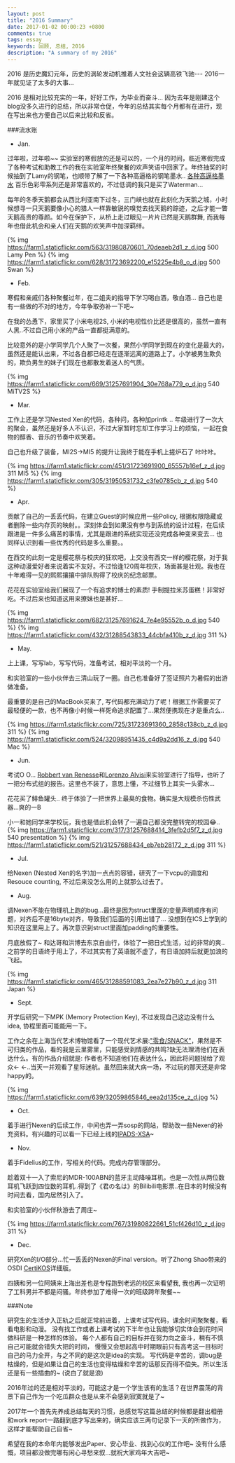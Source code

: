 ```yaml
---
layout: post
title: "2016 Summary"
date: 2017-01-02 00:00:23 +0800
comments: true
tags: essay
keywords: 回顾, 总结, 2016
description: "A summary of my 2016"
---
```

2016 是历史魔幻元年，历史的涡轮发动机推着人文社会这辆高铁飞驰--- 2016一年就见证了太多的大事...

2016 是相对比较充实的一年，好好工作，为毕业而奋斗... 因为去年是刚建这个blog没多久进行的总结，所以非常仓促，今年的总结其实每个月都有在进行，现在写出来也方便自己以后来比较和反省。
<!-- more -->

###流水账
* Jan.

过年啦，过年啦~~ 实验室的寒假放的还是可以的，一个月的时间，临近寒假完成了各种考试和助教工作的我在实验室年终聚餐的欢声笑语中回家了。年终抽奖的时候抽到了Lamy的钢笔，也顺带了解了一下各种高逼格的钢笔墨水.. [各种高逼格墨水](https://www.zhihu.com/question/26229120/answer/89828517) 百乐色彩雫系列还是非常喜欢的，不过低调的我只是买了Waterman...

每年的冬季天鹅都会从西比利亚南下过冬，三门峡也就在此刻化为天鹅之城，小时候想寻一只天鹅要像小心的猎人一样靠敏锐的嗅觉去找天鹅的踪迹，之后才能一瞥天鹅高贵的尊颜。如今在保护下，从桥上走过眼见一片片已然是天鹅群舞, 而我每年也借此机会和亲人们在天鹅的欢笑声中加深羁绊。

{% img https://farm1.staticflickr.com/563/31980870601_70deaeb2d1_z_d.jpg 500 Lamy Pen %}
{% img https://farm1.staticflickr.com/628/31723692200_e15225e4b8_o_d.jpg 500 Swan %}

* Feb.

寒假和亲戚们各种聚餐过年，在二姐夫的指导下学习喝白酒，敬白酒... 自己也是有一些做的不对的地方，今年争取弥补一下吧~

在我的怂恿下，家里买了小米电视2S, 小米的电视性价比还是很高的，虽然一直有人黑..不过自己用小米的产品一直都挺满意的。

比较意外的是小学同学几个人聚了一次餐，果然小学同学到现在的变化是最大的，虽然还是能认出来，不过各自都已经走在逐渐远离的道路上了。小学被男生欺负的，欺负男生的妹子们现在也都散发着迷人的气质。

{% img https://farm1.staticflickr.com/669/31257691904_30e768a779_o_d.jpg 540 MiTV2S %}

* Mar.

工作上还是学习Nested Xen的代码，各种问，各种加printk .. 年级进行了一次大的聚会，虽然还是好多人不认识，不过大家暂时忘却工作学习上的烦恼，一起在食物的醇香、音乐的节奏中欢笑着。

自己也升级了装备，MI2S->MI5 的提升让我终于能在手机上搓炉石了 咔咔咔。

{% img https://farm1.staticflickr.com/451/31723691900_65557b16ef_z_d.jpg 311 MI5 %}
{% img https://farm1.staticflickr.com/305/31950531732_c3fe0785cb_z_d.jpg 540 %}

* Apr.

贡献了自己的一丢丢代码，在建立Guest的时候应用一些Policy, 根据权限隐藏或者删除一些内存页的映射。。深刻体会到如果没有参与到系统的设计过程，在后续跟进是一件多么痛苦的事情，尤其是跟进的系统实现还没完成各种变来变去... 也同样认识到看一些优秀的代码是多么重要。。

在西交的此刻一定是樱花祭与校庆的狂欢吧，上交没有西交一样的樱花祭，对于我这种动漫爱好者来说着实不友好。不过恰逢120周年校庆，场面甚是壮观。我也在十年难得一见的熙熙攘攘中排队购得了校庆的纪念邮票。

花花在实验室给我们展现了一个有追求的博士的素质! 手制提拉米苏蛋糕！非常好吃。不过后来也知道这用来撩妹也是甚好...

{% img https://farm1.staticflickr.com/682/31257691624_7e4e95552b_o_d.jpg 540 %}
{% img https://farm1.staticflickr.com/432/31288543833_44cbfa410b_z_d.jpg 311 %}

* May.

上上课，写写lab，写写代码，准备考试，相对平淡的一个月。

和实验室的一些小伙伴去三清山玩了一圈。自己也准备好了签证照片为暑假的出游做准备。

最重要的是自己的MacBook买来了, 写代码都充满动力了呢！根据工作需要买了最轻便的一款，也不再像小时候一样死命追求配置了...果然便携现在才是重点么..

{% img https://farm1.staticflickr.com/725/31723691360_2858c138cb_z_d.jpg 311 %}
{% img https://farm1.staticflickr.com/524/32098951435_c4d9a2dd16_z_d.jpg 540 Mac %}

* Jun.

考试O O... [Robbert van Renesse](https://www.cs.cornell.edu/home/rvr/)和[Lorenzo Alvisi](https://www.cs.utexas.edu/~lorenzo/)来实验室进行了指导，也听了一把分布式组的报告。这里也不装了，意思上懂，不过细节上其实一头雾水...

花花买了鲱鱼罐头.. 终于体验了一把世界上最臭的食物。确实是大规模杀伤性武器...爽的一B

小一和她同学来学校玩，我也是借此机会转了一遍自己都没完整转完的校园😂..
{% img https://farm1.staticflickr.com/317/31257688414_3fefb2d5f7_z_d.jpg 540 presentation %}
{% img https://farm1.staticflickr.com/521/31257688434_eb7eb28172_z_d.jpg 311 %}

* Jul.

给Nexen (Nested Xen的名字)加一点点的容错，研究了一下vcpu的调度和Resouce counting, 不过后来没怎么用的上就那么过去了。

* Aug.

调Nexen不能在物理机上跑的bug...最终是因为struct里面的变量声明顺序有问题，对齐后不是16byte对齐，导致我们后面的引用出错了... 没想到在ICS上学到的知识在这里用上了。再次意识到struct里面加padding的重要性。

月底放假了~ 和达哥和洪博去东京自由行，体验了一把日式生活，过的非常的爽.. 之前学的日语终于用上了，不过其实有了英语就不虚了，有日语加持后就更加浪的飞起。

{% img https://farm1.staticflickr.com/465/31288591083_2ea7e27b90_z_d.jpg 311 Japan %}

* Sept.

开学后研究一下MPK (Memory Protection Key), 不过发现自己这边没有什么idea, 协程里面可能能用一下。

工作之余在上海当代艺术博物馆看了一个现代艺术展:["零食/SNACK"](https://www.douban.com/event/27048050/?from=dumi)，果然是不可归类的作品，看的我是云里雾里，只能感受到情感的共鸣?缺无法理清他们在表达什么。有的作品介绍就是: 作者也不知道他们在表达什么，因此将问题抛给了观众← ←..当天一并观看了星际迷航。虽然回来就大病一场，不过玩的那天还是非常happy的。

{% img https://farm1.staticflickr.com/639/32059865846_eea2d135ce_z_d.jpg %}

* Oct.

着手进行Nexen的后续工作，中间也弄一弄sosp的网站，帮助改一些Nexen的补充资料。有兴趣的可以看一下已经上线的[IPADS-XSA](http://ipads.se.sjtu.edu.cn/xsa/)~

* Nov.

着手Fidelius的工作，写相关的代码。完成内存管理部分。

趁着双十一入了索尼的MDR-100ABN的蓝牙主动降噪耳机，也是一次性从两位数耳机飞跃到四位数的耳机..得到了《君の名は》的Bilibili电影票..在日本的时候没有时间去看，国内居然引入了。

和实验室的小伙伴秋游去了周庄~

{% img https://farm1.staticflickr.com/767/31980822661_51cf426d10_z_d.jpg 311 %}

* Dec.

研究Xen的I/O部分...忙一丢丢的Nexen的Final version。听了Zhong Shao带来的OSDI [CertiKOS](https://www.usenix.org/conference/osdi16/technical-sessions/presentation/gu)详细版。

四姨和另一位阿姨来上海出差也是专程跑到老远的校区来看望我, 我也再一次证明了工科男并不都是闷骚。年终参加了难得一次的班级跨年聚餐~~

###Note

研究生的生活步入正轨之后就正常前进着，上课考试写代码，课余时间聚聚餐，看看电影和动漫。
没有找工作或者上课考试的下半年也让我能够切实体会到花时间做科研是一种怎样的体验。
每个人都有自己的目标并在努力向之奋斗，稍有不慎自己可能就会错失大把的时间，
慢慢又会想起高中时期眼前只有高考这一目标时自己的马力全开，与之不同的是这次是idea的实现。
写代码是辛苦的，调bug是枯燥的，但是如果让自己的生活也变得枯燥和辛苦的话那反而得不偿失。所以生活还是有一些插曲的~ (说白了就是浪)

2016年过的还是相对平淡的，可能这才是一个学生该有的生活？在世界震荡的背景下自己作为一个吃瓜群众也是从来不会感到寂寞就是了~

2017年一个首先先养成总结每天的习惯，总感觉写这篇总结的时候都是翻出相册和work report一路翻到底才写出来的，确实应该三两句记录下一天的所做作为，
这样才能帮助自己自省~

希望在我的本命年内能够发出Paper、安心毕业、找到心仪的工作吧~ 没有什么感慨，项目都没做完哪有闲心寻愁来叙...就祝大家鸡年大吉吧~


